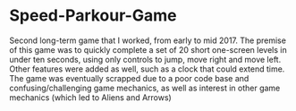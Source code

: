 # Speed-Parkour-Game
Second long-term game that I worked, from early to mid 2017. The premise of this game was to quickly complete a set of 20 short one-screen levels in under ten seconds, using only controls to jump, move right and move left. Other features were added as well, such as a clock that could extend time. The game was eventually scrapped due to a poor code base and confusing/challenging game mechanics, as well as interest in other game mechanics (which led to Aliens and Arrows)

